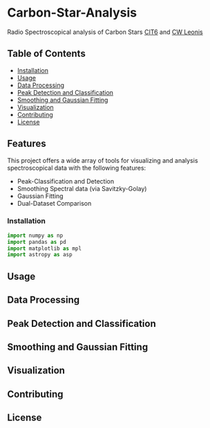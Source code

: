 # Carbon-Star-Analysis
Radio Spectroscopical analysis of Carbon Stars [CIT6](https://en.wikipedia.org/wiki/CIT_6) and [CW Leonis](https://en.wikipedia.org/wiki/CW_Leonis) 

## Table of Contents
- [Installation](#installation)
- [Usage](#usage)
- [Data Processing](#data-processing)
- [Peak Detection and Classification](#peak-detection-and-classification)
- [Smoothing and Gaussian Fitting](#smoothing-and-gaussian-fitting)
- [Visualization](#visualization)
- [Contributing](#contributing)
- [License](#license)



## Features
This project offers a wide array of tools for visualizing and analysis spectroscopical data with the following features:
- Peak-Classification and Detection
- Smoothing Spectral data (via Savitzky-Golay)
- Gaussian Fitting
- Dual-Dataset Comparison


### Installation 

```python 
import numpy as np
import pandas as pd
import matplotlib as mpl
import astropy as asp

```


## Usage

## Data Processing

## Peak Detection and Classification

## Smoothing and Gaussian Fitting

## Visualization

## Contributing

## License
